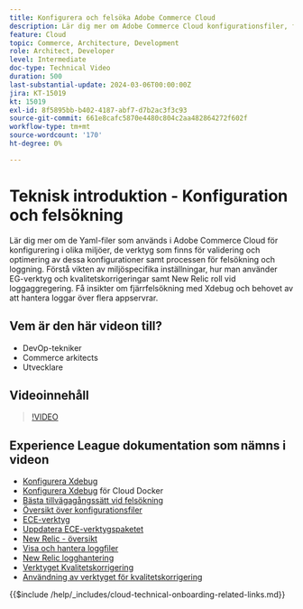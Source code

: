 ```yaml
---
title: Konfigurera och felsöka Adobe Commerce Cloud
description: Lär dig mer om Adobe Commerce Cloud konfigurationsfiler, felsökningsverktyg och logghantering, vilket är nödvändigt för DevOps, systemadministratörer och serverutvecklare.
feature: Cloud
topic: Commerce, Architecture, Development
role: Architect, Developer
level: Intermediate
doc-type: Technical Video
duration: 500
last-substantial-update: 2024-03-06T00:00:00Z
jira: KT-15019
kt: 15019
exl-id: 8f5895bb-b402-4187-abf7-d7b2ac3f3c93
source-git-commit: 661e8cafc5870e4480c804c2aa482864272f602f
workflow-type: tm+mt
source-wordcount: '170'
ht-degree: 0%

---
```


# Teknisk introduktion - Konfiguration och felsökning

Lär dig mer om de Yaml-filer som används i Adobe Commerce Cloud för konfigurering i olika miljöer, de verktyg som finns för validering och optimering av dessa konfigurationer samt processen för felsökning och loggning. Förstå vikten av miljöspecifika inställningar, hur man använder EG-verktyg och kvalitetskorrigeringar samt New Relic roll vid loggaggregering. Få insikter om fjärrfelsökning med Xdebug och behovet av att hantera loggar över flera appservrar.

## Vem är den här videon till?

- DevOp-tekniker
- Commerce arkitects
- Utvecklare

## Videoinnehåll

>[!VIDEO](https://video.tv.adobe.com/v/3427709?learn=on)

## Experience League dokumentation som nämns i videon

- [Konfigurera Xdebug](https://experienceleague.adobe.com/docs/commerce-cloud-service/user-guide/develop/test/debug.html?lang=sv-SE)
- [Konfigurera Xdebug](https://developer.adobe.com/commerce/cloud-tools/docker/test/configure-xdebug/) för Cloud Docker
- [Bästa tillvägagångssätt vid felsökning](https://experienceleague.adobe.com/docs/commerce-operations/implementation-playbook/best-practices/development/debugging.html?lang=sv-SE)
- [Översikt över konfigurationsfiler](https://experienceleague.adobe.com/docs/commerce-cloud-service/user-guide/configure/overview.html?lang=sv-SE)
- [ECE-verktyg](https://experienceleague.adobe.com/docs/commerce-cloud-service/user-guide/dev-tools/ece-tools/package-overview.html?lang=sv-SE)
- [Uppdatera ECE-verktygspaketet](https://experienceleague.adobe.com/docs/commerce-cloud-service/user-guide/dev-tools/ece-tools/update-package.html?lang=sv-SE)
- [New Relic - översikt](https://experienceleague.adobe.com/docs/commerce-cloud-service/user-guide/monitor/new-relic/new-relic-service.html?lang=sv-SE)
- [Visa och hantera loggfiler](https://experienceleague.adobe.com/docs/commerce-cloud-service/user-guide/develop/test/log-locations.html?lang=sv-SE)
- [New Relic logghantering](https://experienceleague.adobe.com/docs/commerce-cloud-service/user-guide/monitor/new-relic/log-management.html?lang=sv-SE)
- [Verktyget Kvalitetskorrigering](https://experienceleague.adobe.com/tools/commerce-quality-patches/index.html?lang=sv-SE)
- [Användning av verktyget för kvalitetskorrigering](https://experienceleague.adobe.com/docs/commerce-operations/tools/quality-patches-tool/usage.html?lang=sv-SE)

{{$include /help/_includes/cloud-technical-onboarding-related-links.md}}


